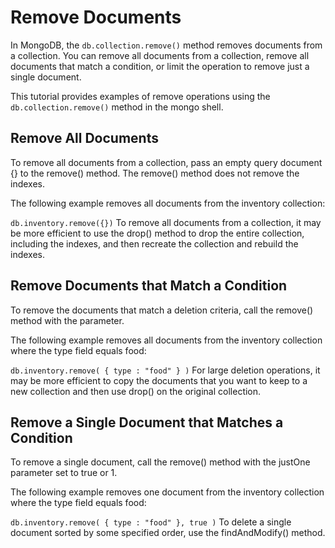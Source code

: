 # Remove Documents

In MongoDB, the `db.collection.remove()` method removes documents from a collection. You can remove all documents from a collection, remove all documents that match a condition, or limit the operation to remove just a single document.

This tutorial provides examples of remove operations using the `db.collection.remove()` method in the mongo shell.

## Remove All Documents

To remove all documents from a collection, pass an empty query document {} to the remove() method. The remove() method does not remove the indexes.

The following example removes all documents from the inventory collection:

`db.inventory.remove({})`
To remove all documents from a collection, it may be more efficient to use the drop() method to drop the entire collection, including the indexes, and then recreate the collection and rebuild the indexes.

## Remove Documents that Match a Condition

To remove the documents that match a deletion criteria, call the remove() method with the <query> parameter.

The following example removes all documents from the inventory collection where the type field equals food:

`db.inventory.remove( { type : "food" } )`
For large deletion operations, it may be more efficient to copy the documents that you want to keep to a new collection and then use drop() on the original collection.

## Remove a Single Document that Matches a Condition

To remove a single document, call the remove() method with the justOne parameter set to true or 1.

The following example removes one document from the inventory collection where the type field equals food:

`db.inventory.remove( { type : "food" }, true )`
To delete a single document sorted by some specified order, use the findAndModify() method.

